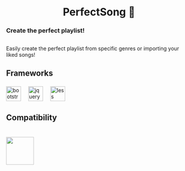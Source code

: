 <h1 align="center">PerfectSong 🎵</h1>

###

<h3 align="left">Create the perfect playlist!</h3>

###

<h2 align="left"></h2>

###

<p align="left">Easily create the perfect playlist from specific genres or importing your liked songs!</p>

###

<h2 align="left">Frameworks</h2>

###

<div align="left">
  <img src="https://cdn.jsdelivr.net/gh/devicons/devicon/icons/bootstrap/bootstrap-original.svg" height="40" alt="bootstrap logo"  />
  <img width="12" />
  <img src="https://cdn.jsdelivr.net/gh/devicons/devicon/icons/jquery/jquery-original.svg" height="40" alt="jquery logo"  />
  <img width="12" />
  <img src="https://cdn.jsdelivr.net/gh/devicons/devicon/icons/less/less-plain-wordmark.svg" height="40" alt="less logo"  />
</div>

###

<h2 align="left">Compatibility</h2>

###

<br clear="both">

<div align="left">
  <img height="75" src="https://www.logo.wine/a/logo/Spotify/Spotify-Icon-Logo.wine.svg"  />
</div>

###